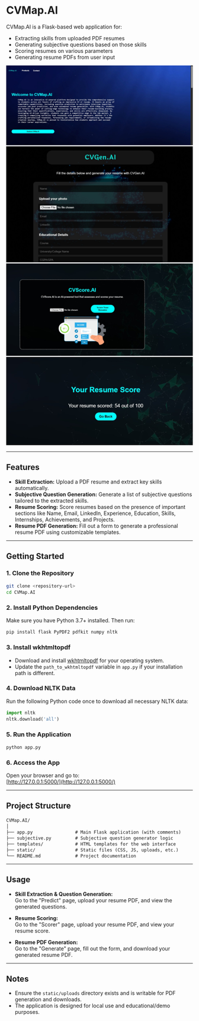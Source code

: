 # CVMap.AI

CVMap.AI is a Flask-based web application for:
- Extracting skills from uploaded PDF resumes
- Generating subjective questions based on those skills
- Scoring resumes on various parameters
- Generating resume PDFs from user input

![alt text](<Screenshot 2025-06-20 193043.jpg>) ![alt text](<Screenshot 2025-06-20 193125.jpg>) ![alt text](<Screenshot 2025-06-20 193149.jpg>) ![alt text](<Screenshot 2025-06-20 193221.jpg>)

---

## Features

- **Skill Extraction:** Upload a PDF resume and extract key skills automatically.
- **Subjective Question Generation:** Generate a list of subjective questions tailored to the extracted skills.
- **Resume Scoring:** Score resumes based on the presence of important sections like Name, Email, LinkedIn, Experience, Education, Skills, Internships, Achievements, and Projects.
- **Resume PDF Generation:** Fill out a form to generate a professional resume PDF using customizable templates.

---

## Getting Started

### 1. Clone the Repository

```sh
git clone <repository-url>
cd CVMap.AI
```

### 2. Install Python Dependencies

Make sure you have Python 3.7+ installed. Then run:
```sh
pip install flask PyPDF2 pdfkit numpy nltk
```

### 3. Install wkhtmltopdf

- Download and install [wkhtmltopdf](https://wkhtmltopdf.org/downloads.html) for your operating system.
- Update the `path_to_wkhtmltopdf` variable in `app.py` if your installation path is different.

### 4. Download NLTK Data

Run the following Python code once to download all necessary NLTK data:
```python
import nltk
nltk.download('all')
```

### 5. Run the Application

```sh
python app.py
```

### 6. Access the App

Open your browser and go to:  
[http://127.0.0.1:5000/](http://127.0.0.1:5000/)

---

## Project Structure

```
CVMap.AI/
│
├── app.py                # Main Flask application (with comments)
├── subjective.py         # Subjective question generator logic
├── templates/            # HTML templates for the web interface
├── static/               # Static files (CSS, JS, uploads, etc.)
└── README.md             # Project documentation
```

---

## Usage

- **Skill Extraction & Question Generation:**  
  Go to the "Predict" page, upload your resume PDF, and view the generated questions.

- **Resume Scoring:**  
  Go to the "Scorer" page, upload your resume PDF, and view your resume score.

- **Resume PDF Generation:**  
  Go to the "Generate" page, fill out the form, and download your generated resume PDF.

---

## Notes

- Ensure the `static/uploads` directory exists and is writable for PDF generation and downloads.
- The application is designed for local use and educational/demo purposes.

